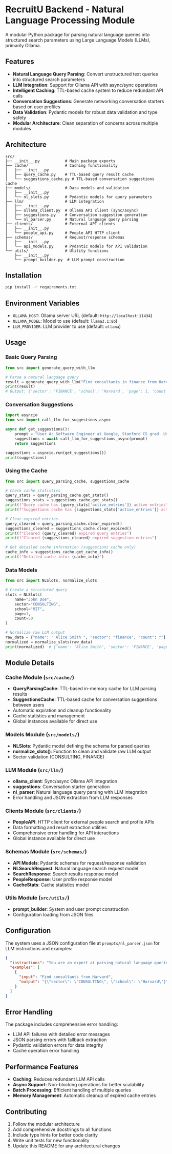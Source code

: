 # RecruitU Backend - Natural Language Processing Module

A modular Python package for parsing natural language queries into structured search parameters using Large Language Models (LLMs), primarily Ollama.

## Features

- **Natural Language Query Parsing**: Convert unstructured text queries into structured search parameters
- **LLM Integration**: Support for Ollama API with async/sync operations
- **Intelligent Caching**: TTL-based cache system to reduce redundant API calls
- **Conversation Suggestions**: Generate networking conversation starters based on user profiles
- **Data Validation**: Pydantic models for robust data validation and type safety
- **Modular Architecture**: Clean separation of concerns across multiple modules

## Architecture

```
src/
├── __init__.py           # Main package exports
├── cache/                # Caching functionality
│   ├── __init__.py
│   ├── query_cache.py    # TTL-based query result cache
│   └── suggestions_cache.py # TTL-based conversation suggestions cache
├── models/               # Data models and validation
│   ├── __init__.py
│   └── nl_slots.py       # Pydantic models for query parameters
├── llm/                  # LLM integration
│   ├── __init__.py
│   ├── ollama_client.py  # Ollama API client (sync/async)
│   ├── suggestions.py    # Conversation suggestion generation
│   └── nl_parser.py      # Natural language query parsing
├── clients/              # External API clients
│   ├── __init__.py
│   └── people_api.py     # People API HTTP client
├── schemas/              # Request/response schemas
│   ├── __init__.py
│   └── api_models.py     # Pydantic models for API validation
└── utils/                # Utility functions
    ├── __init__.py
    └── prompt_builder.py  # LLM prompt construction
```

## Installation

```bash
pip install -r requirements.txt
```

## Environment Variables

- `OLLAMA_HOST`: Ollama server URL (default: `http://localhost:11434`)
- `OLLAMA_MODEL`: Model to use (default: `llama3.1:8b`)
- `LLM_PROVIDER`: LLM provider to use (default: `ollama`)

## Usage

### Basic Query Parsing

```python
from src import generate_query_with_llm

# Parse a natural language query
result = generate_query_with_llm("Find consultants in finance from Harvard")
print(result)
# Output: {'sector': 'FINANCE', 'school': 'Harvard', 'page': 1, 'count': 20}
```

### Conversation Suggestions

```python
import asyncio
from src import call_llm_for_suggestions_async

async def get_suggestions():
    prompt = "User A: Software Engineer at Google, Stanford CS grad. User B: Data Scientist at Meta, also Stanford CS grad."
    suggestions = await call_llm_for_suggestions_async(prompt)
    return suggestions

suggestions = asyncio.run(get_suggestions())
print(suggestions)
```

### Using the Cache

```python
from src import query_parsing_cache, suggestions_cache

# Check cache statistics
query_stats = query_parsing_cache.get_stats()
suggestions_stats = suggestions_cache.get_stats()
print(f"Query cache has {query_stats['active_entries']} active entries")
print(f"Suggestions cache has {suggestions_stats['active_entries']} active entries")

# Clear expired entries
query_cleared = query_parsing_cache.clear_expired()
suggestions_cleared = suggestions_cache.clear_expired()
print(f"Cleared {query_cleared} expired query entries")
print(f"Cleared {suggestions_cleared} expired suggestion entries")

# Get detailed cache information (suggestions cache only)
cache_info = suggestions_cache.get_cache_info()
print(f"Detailed cache info: {cache_info}")
```

### Data Models

```python
from src import NLSlots, normalize_slots

# Create a structured query
slots = NLSlots(
    name="John Doe",
    sector="CONSULTING",
    school="MIT",
    page=1,
    count=50
)

# Normalize raw LLM output
raw_data = {"name": " Alice Smith ", "sector": "finance", "count": ""}
normalized = normalize_slots(raw_data)
print(normalized)  # {'name': 'Alice Smith', 'sector': 'FINANCE', 'page': 1, 'count': 20}
```

## Module Details

### Cache Module (`src/cache/`)
- **QueryParsingCache**: TTL-based in-memory cache for LLM parsing results
- **SuggestionsCache**: TTL-based cache for conversation suggestions between users
- Automatic expiration and cleanup functionality
- Cache statistics and management
- Global instances available for direct use

### Models Module (`src/models/`)
- **NLSlots**: Pydantic model defining the schema for parsed queries
- **normalize_slots()**: Function to clean and validate raw LLM output
- Sector validation (CONSULTING, FINANCE)

### LLM Module (`src/llm/`)
- **ollama_client**: Sync/async Ollama API integration
- **suggestions**: Conversation starter generation
- **nl_parser**: Natural language query parsing with LLM integration
- Error handling and JSON extraction from LLM responses

### Clients Module (`src/clients/`)
- **PeopleAPI**: HTTP client for external people search and profile APIs
- Data formatting and result extraction utilities
- Comprehensive error handling for API interactions
- Global instance available for direct use

### Schemas Module (`src/schemas/`)
- **API Models**: Pydantic schemas for request/response validation
- **NLSearchRequest**: Natural language search request model
- **SearchResponse**: Search results response model
- **PeopleResponse**: User profile response model
- **CacheStats**: Cache statistics model

### Utils Module (`src/utils/`)
- **prompt_builder**: System and user prompt construction
- Configuration loading from JSON files

## Configuration

The system uses a JSON configuration file at `prompts/nl_parser.json` for LLM instructions and examples:

```json
{
  "instructions": "You are an expert at parsing natural language queries...",
  "examples": [
    {
      "input": "Find consultants from Harvard",
      "output": "{\"sector\": \"CONSULTING\", \"school\": \"Harvard\"}"
    }
  ]
}
```

## Error Handling

The package includes comprehensive error handling:
- LLM API failures with detailed error messages
- JSON parsing errors with fallback extraction
- Pydantic validation errors for data integrity
- Cache operation error handling

## Performance Features

- **Caching**: Reduces redundant LLM API calls
- **Async Support**: Non-blocking operations for better scalability
- **Batch Processing**: Efficient handling of multiple queries
- **Memory Management**: Automatic cleanup of expired cache entries

## Contributing

1. Follow the modular architecture
2. Add comprehensive docstrings to all functions
3. Include type hints for better code clarity
4. Write unit tests for new functionality
5. Update this README for any architectural changes